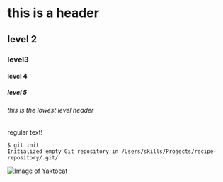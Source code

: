 # this is a header

## level 2

### level3

#### level 4

##### level 5

###### this is the lowest level header

regular text!

```
$ git init
Initialized empty Git repository in /Users/skills/Projects/recipe-repository/.git/
```

![Image of Yaktocat](https://octodex.github.com/images/yaktocat.png)


